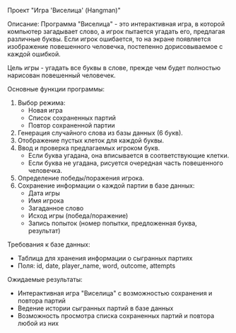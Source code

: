 Проект "Игра 'Виселица' (Hangman)"

Описание:
Программа "Виселица" - это интерактивная игра, в которой компьютер загадывает слово, а игрок пытается угадать его, предлагая различные буквы. Если игрок ошибается, то на экране появляется изображение повешенного человечка, постепенно дорисовываемое с каждой ошибкой.

Цель игры - угадать все буквы в слове, прежде чем будет полностью нарисован повешенный человечек.

Основные функции программы:
1. Выбор режима:
   - Новая игра
   - Список сохраненных партий
   - Повтор сохраненной партии
2. Генерация случайного слова из базы данных (6 букв).
3. Отображение пустых клеток для каждой буквы.
4. Ввод и проверка предлагаемых игроком букв.
   - Если буква угадана, она вписывается в соответствующие клетки.
   - Если буква не угадана, рисуется очередная часть повешенного человечка.
5. Определение победы/поражения игрока.
6. Сохранение информации о каждой партии в базе данных:
   - Дата игры
   - Имя игрока
   - Загаданное слово
   - Исход игры (победа/поражение)
   - Запись попыток (номер попытки, предложенная буква, результат)

Требования к базе данных:
- Таблица для хранения информации о сыгранных партиях
- Поля: id, date, player_name, word, outcome, attempts

Ожидаемые результаты:
- Интерактивная игра "Виселица" с возможностью сохранения и повтора партий
- Ведение истории сыгранных партий в базе данных
- Возможность просмотра списка сохраненных партий и повтора любой из них
